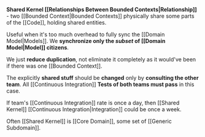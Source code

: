 **Shared Kernel [[Relationships Between Bounded Contexts|Relationship]]** - two [[Bounded Context|Bounded Contexts]] physically share some parts of the [[Code]], holding shared entities.

Useful when it's too much overhead to fully sync the [[Domain Model|Models]].
We **synchronize only the *subset* of [[Domain Model|Model]] citizens**.

We just **reduce duplication**, not eliminate it completely as it would've been if there was one [[Bounded Context]].

The explicitly **shared stuff** should be **changed** only by **consulting the other team**. All [[Continuous Integration]] **Tests of both teams must pass** in this case.

If team's [[Continuous Integration]] rate is once a day, then [[Shared Kernel]] [[Continuous Integration|Integration]] could be once a week.

Often [[Shared Kernel]] is [[Core Domain]], some set of [[Generic Subdomain]].
